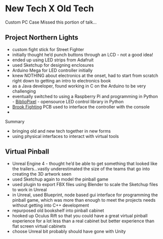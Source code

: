 # New Tech X Old Tech
Custom PC Case 
Missed this portion of talk…


## Project Northern Lights
- custom fight stick for Street Fighter
- initially thought he’d punch buttons through an LCD - not a good idea!
- ended up using LED strips from Adafruit
- used Sketchup for designing enclosures
- Arduino Mega for LED controller initially
- knew NOTHING about electronics at the onset, had to start from scratch right down to getting an intro to electronics book
- as a Java developer, found working in C on the Arduino to be very challenging
- eventually switched to using a Raspberry Pi and programming in Python
[](https://github.com/ManiacalLabs/BiblioPixel)- [BiblioPixel](https://github.com/ManiacalLabs/BiblioPixel) - opensource LED control library in Python
- [Brook Fighting](http://www.brookaccessory.com/Fighting%20Board/list.html) PCB used to interface the controller with the console
- 

Summary

- bringing old and new tech together in new forms
- using physical interfaces to interact with virtual tools


## Virtual Pinball
- Unreal Engine 4 - thought he’d be able to get something that looked like the trailers…vastly underestimated the size of the teams that go into creating the 3D artwork seen 
- used Sketchup again to model the pinball game
- used plugin to export FBX files using Blender to scale the Sketchup files to work in Unreal
- in Unreal, used Blueprint, node based gui interface for programming the pinball game, which was more than enough to meet the projects needs without getting into C++ development
- repurposed old bookshelf into pinball cabinet
- hooked up Oculus Rift so that you could have a great virtual pinball experience for a lot less than a real cabinet but better experience than flat screen virtual cabinets
- choose Unreal bit probably should have gone with Unity

